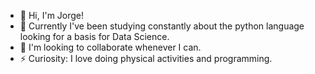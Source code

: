 - 👋 Hi, I'm Jorge!
- 🌱 Currently I've been studying constantly about the python language looking for a basis for Data Science.
- 💞️ I'm looking to collaborate whenever I can.
- ⚡ Curiosity: I love doing physical activities and programming.
<!---
jorgel333/jorgel333 is a ✨ special ✨ repository because its `README.md` (this file) appears on your GitHub profile.
You can click the Preview link to take a look at your changes.
--->
